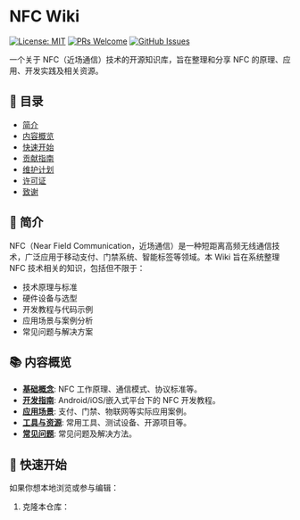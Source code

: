 # NFC Wiki

[![License: MIT](https://img.shields.io/badge/License-MIT-blue.svg)](https://opensource.org/licenses/MIT)
[![PRs Welcome](https://img.shields.io/badge/PRs-welcome-brightgreen.svg)](https://github.com/your-username/NFC-Wiki/pulls)
[![GitHub Issues](https://img.shields.io/github/issues/your-username/NFC-Wiki.svg)](https://github.com/your-username/NFC-Wiki/issues)

一个关于 NFC（近场通信）技术的开源知识库，旨在整理和分享 NFC 的原理、应用、开发实践及相关资源。

## 🧭 目录

- [简介](#简介)
- [内容概览](#内容概览)
- [快速开始](#快速开始)
- [贡献指南](#贡献指南)
- [维护计划](#维护计划)
- [许可证](#许可证)
- [致谢](#致谢)

## 📖 简介

NFC（Near Field Communication，近场通信）是一种短距离高频无线通信技术，广泛应用于移动支付、门禁系统、智能标签等领域。本 Wiki 旨在系统整理 NFC 技术相关的知识，包括但不限于：

- 技术原理与标准
- 硬件设备与选型
- 开发教程与代码示例
- 应用场景与案例分析
- 常见问题与解决方案

## 📚 内容概览

- **[基础概念](docs/basics/)**: NFC 工作原理、通信模式、协议标准等。
- **[开发指南](docs/development/)**: Android/iOS/嵌入式平台下的 NFC 开发教程。
- **[应用场景](docs/applications/)**: 支付、门禁、物联网等实际应用案例。
- **[工具与资源](docs/tools/)**: 常用工具、测试设备、开源项目等。
- **[常见问题](docs/faq/)**: 常见问题及解决方法。

## 🚀 快速开始

如果你想本地浏览或参与编辑：

1. 克隆本仓库：
